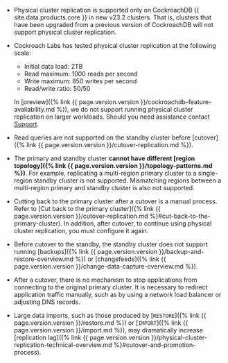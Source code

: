 - Physical cluster replication is supported only on CockroachDB {{ site.data.products.core }} in new v23.2 clusters. That is, clusters that have been upgraded from a previous version of CockroachDB will not support physical cluster replication.
- Cockroach Labs has tested physical cluster replication at the following scale:
    - Initial data load: 2TB
    - Read maximum: 1000 reads per second
    - Write maximum: 850 writes per second
    - Read/write ratio: 50/50

    In [preview]({% link {{ page.version.version }}/cockroachdb-feature-availability.md %}), we do not support running physical cluster replication on larger workloads. Should you need assistance contact [Support](https://support.cockroachlabs.com/hc/en-us).
- Read queries are not supported on the standby cluster before [cutover]({% link {{ page.version.version }}/cutover-replication.md %}).
- The primary and standby cluster **cannot have different [region topology]({% link {{ page.version.version }}/topology-patterns.md %})**. For example, replicating a multi-region primary cluster to a single-region standby cluster is not supported. Mismatching regions between a multi-region primary and standby cluster is also not supported.
- Cutting back to the primary cluster after a cutover is a manual process. Refer to [Cut back to the primary cluster]({% link {{ page.version.version }}/cutover-replication.md %}#cut-back-to-the-primary-cluster). In addition, after cutover, to continue using physical cluster replication, you must configure it again.
- Before cutover to the standby, the standby cluster does not support running [backups]({% link {{ page.version.version }}/backup-and-restore-overview.md %}) or [changefeeds]({% link {{ page.version.version }}/change-data-capture-overview.md %}).
- After a cutover, there is no mechanism to stop applications from connecting to the original primary cluster. It is necessary to redirect application traffic manually, such as by using a network load balancer or adjusting DNS records.
- Large data imports, such as those produced by [`RESTORE`]({% link {{ page.version.version }}/restore.md %}) or [`IMPORT`]({% link {{ page.version.version }}/import.md %}), may dramatically increase [replication lag]({% link {{ page.version.version }}/physical-cluster-replication-technical-overview.md %}#cutover-and-promotion-process).